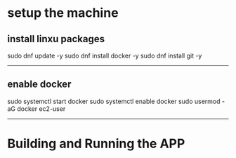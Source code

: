 
# setup the machine
## install linxu packages
sudo dnf update -y
sudo dnf install docker -y
sudo dnf install git -y

----
## enable docker
sudo systemctl start docker
sudo systemctl enable docker
sudo usermod -aG docker ec2-user

---

# Building and Running the APP
